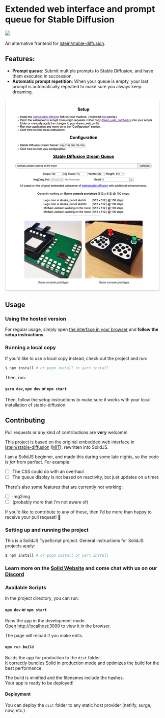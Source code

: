 # Extended web interface and prompt queue for Stable Diffusion

![](https://img.shields.io/badge/PRs-welcome-brightgreen.svg?style=flat-square)

An alternative frontend for [lstein/stable-diffusion](https://github.com/lstein/stable-diffusion).

## Features:

- **Prompt queue**: Submit multiple prompts to Stable Diffusion, and have them executed in succession.
- **Automatic prompt repetition**: When your queue is empty, your last prompt is automatically repeated to make sure you
  always keep dreaming.

![](screenshot.png)

## Usage

### Using the hosted version
For regular usage, simply open [the interface in your browser](https://sebastianaigner.github.io/stable-diffusion-web-extended/) and **follow the setup instructions**.

### Running a local copy 
If you'd like to use a local copy instead, check out the project and run:

```bash
$ npm install # or pnpm install or yarn install
```

Then, run:

#### `yarn dev`, `npm dev` or `npm start`

Then, follow the setup instructions to make sure it works with your local
installation of stable-diffusion.

## Contributing

Pull requests or any kind of contributions are **very** welcome!

This project is based on the original embedded web interface
in [lstein/stable-diffusion](https://github.com/lstein/stable-diffusion/) ([MIT](https://github.com/lstein/stable-diffusion/blob/main/LICENSE)), rewritten into
SolidJS.

I am a SolidJS beginner, and made this during some late nights, so the code is _far_ from perfect. For example:

- [ ] The CSS could do with an overhaul
- [ ] The queue display is not based on reactivity, but just updates on a timer.

There's also some features that are currently not working:

- [ ] img2img
- [ ] (probably more that I'm not aware of)

If you'd like to contribute to any of these, then I'd be more than happy to receive your pull request! 🤗

### Setting up and running the project

This is a SolidJS TypeScript project. General instructions for SolidJS projects apply:

```bash
$ npm install # or pnpm install or yarn install
```

### Learn more on the [Solid Website](https://solidjs.com) and come chat with us on our [Discord](https://discord.com/invite/solidjs)

### Available Scripts

In the project directory, you can run:

#### `npm dev` or `npm start`

Runs the app in the development mode.<br>
Open [http://localhost:3000](http://localhost:3000) to view it in the browser.

The page will reload if you make edits.<br>

#### `npm run build`

Builds the app for production to the `dist` folder.<br>
It correctly bundles Solid in production mode and optimizes the build for the best performance.

The build is minified and the filenames include the hashes.<br>
Your app is ready to be deployed!

#### Deployment

You can deploy the `dist` folder to any static host provider (netlify, surge, now, etc.)
